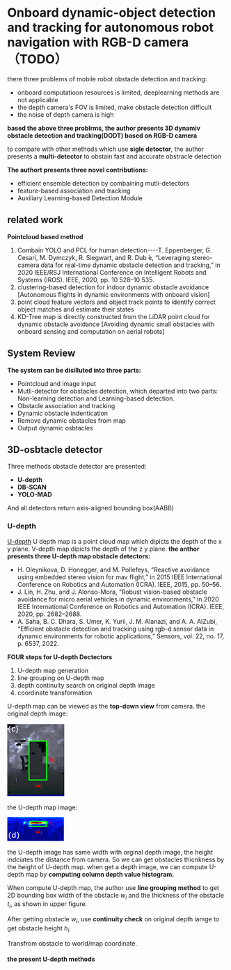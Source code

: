 # Onboard dynamic-object detection and tracking for  autonomous robot navigation with RGB-D camera （TODO）
there three problems of mobile robot obstacle detection and tracking:
- onboard computatioon resources is limited, deeplearning methods are not applicable
- the depth camera's FOV is limited, make obstacle detection difficult
- the noise of depth camera is high

**based the above three problrms, the author presents 3D dynamiv obstacle detection and tracking(DODT) based on RGB-D camera**

to compare with other methods which use **sigle detoctor**, 
the author presents a **multi-detector** to obstain fast and accurate obstracle detection

**The authort presents three novel contributions:**
- efficient ensemble detection by combaining mutli-detectors
- feature-based association and tracking
- Auxiliary Learning-based Detection Module

## related work
**Pointcloud based method**
1. Combain YOLO and PCL for human detection----T. Eppenberger, G. Cesari, M. Dymczyk, R. Siegwart, and R. Dub ́e, “Leveraging stereo-camera data for real-time dynamic obstacle detection and tracking,” in 2020 IEEE/RSJ International Conference on Intelligent Robots and Systems (IROS). IEEE, 2020, pp. 10 528–10 535.
2. clustering-based detection for indoor dynamic obstacle avoidance [Autonomous flights in dynamic environments with onboard vision]
3. point cloud feature vectors and object track points to identify correct object matches and estimate their states
4. KD-Tree map is directly constructed from the LiDAR point cloud for dynamic obstacle avoidance [Avoiding dynamic small obstacles with onboard sensing and computation on aerial robots]
## System Review 
**The system can be disilluted into three parts:**
- Pointcloud and image input
- Mutli-detector for obstacles detection, which  departed into two parts: Non-learning detection and Learning-based detection.
- Obstacle association and tracking
- Dynamic obstacle indentication
- Remove dynamic obstacles from map
- Output dynamic osbtacles
## 3D-osbtacle detector
Three methods obstacle detector are presented:
- **U-depth**
- **DB-SCAN**
- **YOLO-MAD**

And all detectors return axis-aligned bounding box(AABB)
### U-depth
[U-depth](https://github.com/uf-robopi/UDepth)
U depth map is a point cloud map which dipicts the depth of the x y plane. V-depth map dipicts the depth of the z y plane.
**the anthor presents three U-depth map obstacle detectors:**
- H. Oleynikova, D. Honegger, and M. Pollefeys, “Reactive avoidance using embedded stereo vision for mav flight,” in 2015 IEEE International Conference on Robotics and Automation (ICRA). IEEE, 2015, pp. 50–56.
- J. Lin, H. Zhu, and J. Alonso-Mora, “Robust vision-based obstacle avoidance for micro aerial vehicles in dynamic environments,” in 2020 IEEE International Conference on Robotics and Automation (ICRA). IEEE, 2020, pp. 2682–2688.
- A. Saha, B. C. Dhara, S. Umer, K. Yurii, J. M. Alanazi, and A. A. AlZubi, “Efficient obstacle detection and tracking using rgb-d sensor data in dynamic environments for robotic applications,” Sensors, vol. 22, no. 17, p. 6537, 2022.

**FOUR steps for U-depth Dectectors**
1. U-depth map generation
2. line grouping on U-depth map
3. depth continuity search on original depth image
4. coordinate transformation

U-depth map can be viewed as the **top-down view** from camera.
the original depth image:

![](images/2024-12-09-13-58-37.png)

the U-depth map image:

![](images/2024-12-09-13-59-39.png)

the U-depth image has same width with orginal depth image, the height indciates the distance from camera. So we can get obstacles thicnkness by the height of U-depth map.
when get a depth image, we can compute U-depth map by **computing column depth value histogram.**

When compute U-depth map, the author use **line grouping method**
to get 2D bounding box width of the obstacle $w_i$ and the thickness of the obstacle $t_i$, as shown in upper figure.

After getting obstacle $w_i$, use **continuity check** on original depth iamge to get  obstacle height $h_i$.

Transfrom obstacle to world/map coordinate.

#### the present U-depth methods

